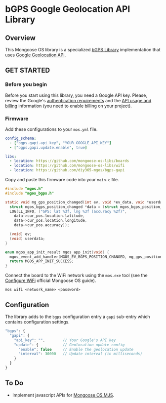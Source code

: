 # bGPS Google Geolocation API Library
## Overview
This Mongoose OS library is a specialized [bGPS Library](https://github.com/diy365-mgos/bgps) implementation that uses [Google Geolocation API](https://developers.google.com/maps/documentation/geolocation/overview).
## GET STARTED
### Before you begin
Before you start using this library, you need a Google API key. Please, review the Google's [authentication requirements](https://developers.google.com/maps/documentation/geolocation/get-api-key) and the [API usage and billing](https://developers.google.com/maps/documentation/geolocation/usage-and-billing) information (you need to enable billing on your project).
### Firmware
Add these configurations to your `mos.yml` file.
```yaml
config_schema: 
  - ["bgps.gapi.api_key", "YOUR_GOOGLE_API_KEY"]
  - ["bgps.gapi.update.enable", true]

libs:
  - location: https://github.com/mongoose-os-libs/boards
  - location: https://github.com/mongoose-os-libs/wifi
  - location: https://github.com/diy365-mgos/bgps-gapi
```
Copy and paste this firmware code into your `main.c` file.
```c
#include "mgos.h"
#include "mgos_bgps.h"

static void mg_gps_position_changed(int ev, void *ev_data, void *userdata) {
  struct mgos_bgps_position_changed *data = (struct mgos_bgps_position_changed *)ev_data;
  LOG(LL_INFO, ("GPS: lat %3f, lng %3f (accuracy %2f)",
    data->cur_pos.location.latitude,
    data->cur_pos.location.longitude,
    data->cur_pos.accuracy));

  (void) ev;
  (void) userdata;
}

enum mgos_app_init_result mgos_app_init(void) {
  mgos_event_add_handler(MGOS_EV_BGPS_POSITION_CHANGED, mg_gps_position_changed, NULL);
  return MGOS_APP_INIT_SUCCESS;
}
```
Connect the board to the WiFi network using the `mos.exe` tool (see the [Configure WiFi](https://mongoose-os.com/docs/mongoose-os/quickstart/setup.md#7-configure-wifi) official Mongoose OS guide).
```
mos wifi <network_name> <password>
```
## Configuration
The library adds to the `bgps` configuration entry a `gapi` sub-entry which contains configuration settings.
```javascript
"bgps": {
  "gapi": {
    "api_key": "",        // Your Google's API key
    "update": {           // Geolocation update config
      "enable": false     // Enable the geolocation update
      "interval": 30000   // Update interval (in milliseconds)
    }
  }
}
```
## To Do
- Implement javascript APIs for [Mongoose OS MJS](https://github.com/mongoose-os-libs/mjs).
